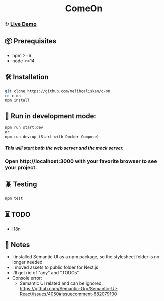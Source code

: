 <h1 align="center">ComeOn</h1>

### ✨ [Live Demo](https://come-on-group.vercel.app/)

## 📦 Prerequisites

- npm >=6
- node >=14

## 🛠 Installation

```sh
git clone https://github.com/melihcaliskan/c-on
cd c-on
npm install
```

## 🚀 Run in development mode:

```sh
npm run start:dev
or
npm run dev:up (Start with Docker Compose)
```
<h5>This will start both the web server and the mock server.</h5>

### Open http://localhost:3000 with your favorite browser to see your project.

## 🪲 Testing
```sh
npm test
```


## ⏳ TODO
* i18n
## 📝 Notes
* I installed Semantic UI as a npm package, so the stylesheet folder is no longer needed
* I moved assets to public folder for Next.js
* I'll get rid of "any" and "TODOs"
* Console error:
  * Semantic UI related and can be ignored: https://github.com/Semantic-Org/Semantic-UI-React/issues/4050#issuecomment-682079100